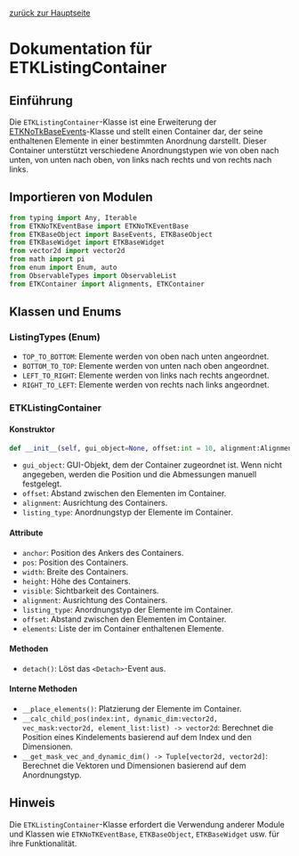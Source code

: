 [zurück zur Hauptseite](./_Dokumentation)

# Dokumentation für ETKListingContainer

## Einführung
Die `ETKListingContainer`-Klasse ist eine Erweiterung der [ETKNoTkBaseEvents](./ETKNoTkBaseEvents)-Klasse und stellt einen Container dar, der seine enthaltenen Elemente in einer bestimmten Anordnung darstellt. Dieser Container unterstützt verschiedene Anordnungstypen wie von oben nach unten, von unten nach oben, von links nach rechts und von rechts nach links.

## Importieren von Modulen
```python
from typing import Any, Iterable
from ETKNoTKEventBase import ETKNoTKEventBase
from ETKBaseObject import BaseEvents, ETKBaseObject
from ETKBaseWidget import ETKBaseWidget
from vector2d import vector2d
from math import pi
from enum import Enum, auto
from ObservableTypes import ObservableList
from ETKContainer import Alignments, ETKContainer
```

## Klassen und Enums

### ListingTypes (Enum)
- `TOP_TO_BOTTOM`: Elemente werden von oben nach unten angeordnet.
- `BOTTOM_TO_TOP`: Elemente werden von unten nach oben angeordnet.
- `LEFT_TO_RIGHT`: Elemente werden von links nach rechts angeordnet.
- `RIGHT_TO_LEFT`: Elemente werden von rechts nach links angeordnet.

### ETKListingContainer

#### Konstruktor
```python
def __init__(self, gui_object=None, offset:int = 10, alignment:Alignments=Alignments.MIDDLE_LEFT, listing_type:ListingTypes=ListingTypes.TOP_TO_BOTTOM):
```
- `gui_object`: GUI-Objekt, dem der Container zugeordnet ist. Wenn nicht angegeben, werden die Position und die Abmessungen manuell festgelegt.
- `offset`: Abstand zwischen den Elementen im Container.
- `alignment`: Ausrichtung des Containers.
- `listing_type`: Anordnungstyp der Elemente im Container.

#### Attribute
- `anchor`: Position des Ankers des Containers.
- `pos`: Position des Containers.
- `width`: Breite des Containers.
- `height`: Höhe des Containers.
- `visible`: Sichtbarkeit des Containers.
- `alignment`: Ausrichtung des Containers.
- `listing_type`: Anordnungstyp der Elemente im Container.
- `offset`: Abstand zwischen den Elementen im Container.
- `elements`: Liste der im Container enthaltenen Elemente.

#### Methoden
- `detach()`: Löst das `<Detach>`-Event aus.

#### Interne Methoden
- `__place_elements()`: Platzierung der Elemente im Container.
- `__calc_child_pos(index:int, dynamic_dim:vector2d, vec_mask:vector2d, element_list:list) -> vector2d`: Berechnet die Position eines Kindelements basierend auf dem Index und den Dimensionen.
- `__get_mask_vec_and_dynamic_dim() -> Tuple[vector2d, vector2d]`: Berechnet die Vektoren und Dimensionen basierend auf dem Anordnungstyp.

## Hinweis
Die `ETKListingContainer`-Klasse erfordert die Verwendung anderer Module und Klassen wie `ETKNoTKEventBase`, `ETKBaseObject`, `ETKBaseWidget` usw. für ihre Funktionalität.